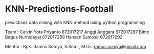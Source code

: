 # KNN-Predictions-Football
predictions data mining with KNN method using python programming

Team :
Celvin Yota Priyanto		672017217
Anggi Anggara			672017287
Bimo Bagus Nurhidayat		672017288
Hansen Samosir			672017292

Mentor :
Bpk. Ramos Somya, S.Kom., M.Cs.
ramos.somya@gmail.com

